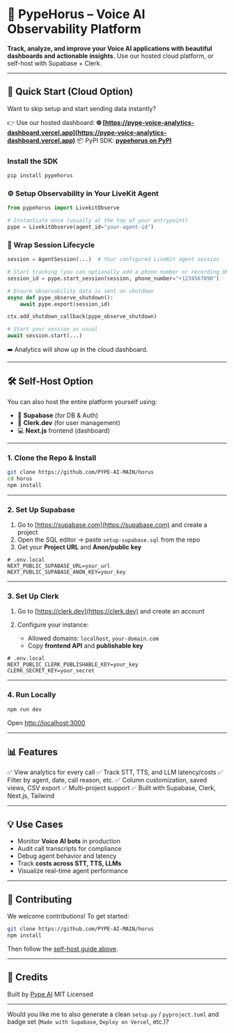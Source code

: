 # 🔮 PypeHorus – Voice AI Observability Platform

**Track, analyze, and improve your Voice AI applications with beautiful dashboards and actionable insights.**
Use our hosted cloud platform, or self-host with Supabase + Clerk.

---

## 🚀 Quick Start (Cloud Option)

Want to skip setup and start sending data instantly?

👉 Use our hosted dashboard:
**🌐 [https://pype-voice-analytics-dashboard.vercel.app](https://pype-voice-analytics-dashboard.vercel.app)**
📦 PyPI SDK: **[pypehorus on PyPI](https://pypi.org/project/pypehorus/1.0.0/)**

### Install the SDK

```bash
pip install pypehorus
```

### ⚙️ Setup Observability in Your LiveKit Agent


```python
from pypehorus import LivekitObserve

# Instantiate once (usually at the top of your entrypoint)
pype = LivekitObserve(agent_id="your-agent-id")
```

###  🔁 Wrap Session Lifecycle

```python
session = AgentSession(...)  # Your configured LiveKit agent session

# Start tracking (you can optionally add a phone number or recording URL)
session_id = pype.start_session(session, phone_number="+1234567890")

# Ensure observability data is sent on shutdown
async def pype_observe_shutdown():
    await pype.export(session_id)

ctx.add_shutdown_callback(pype_observe_shutdown)

# Start your session as usual
await session.start(...)

```

➡️ Analytics will show up in the cloud dashboard.

---

## 🛠 Self-Host Option

You can also host the entire platform yourself using:

* 🔗 **Supabase** (for DB & Auth)
* 🙋 **Clerk.dev** (for user management)
* 💻 **Next.js** frontend (dashboard)

---

### 1. Clone the Repo & Install

```bash
git clone https://github.com/PYPE-AI-MAIN/horus
cd horus
npm install
```

---

### 2. Set Up Supabase

1. Go to [https://supabase.com](https://supabase.com) and create a project
2. Open the SQL editor → paste `setup-supabase.sql` from the repo
3. Get your **Project URL** and **Anon/public key**

```env
# .env.local
NEXT_PUBLIC_SUPABASE_URL=your_url
NEXT_PUBLIC_SUPABASE_ANON_KEY=your_key
```

---

### 3. Set Up Clerk

1. Go to [https://clerk.dev](https://clerk.dev) and create an account
2. Configure your instance:

   * Allowed domains: `localhost`, `your-domain.com`
   * Copy **frontend API** and **publishable key**

```env
# .env.local
NEXT_PUBLIC_CLERK_PUBLISHABLE_KEY=your_key
CLERK_SECRET_KEY=your_secret
```

---

### 4. Run Locally

```bash
npm run dev
```

Open [http://localhost:3000](http://localhost:3000)

---

## 📊 Features

✅ View analytics for every call
✅ Track STT, TTS, and LLM latency/costs
✅ Filter by agent, date, call reason, etc.
✅ Column customization, saved views, CSV export
✅ Multi-project support
✅ Built with Supabase, Clerk, Next.js, Tailwind

---

## 💡 Use Cases

* Monitor **Voice AI bots** in production
* Audit call transcripts for compliance
* Debug agent behavior and latency
* Track **costs across STT, TTS, LLMs**
* Visualize real-time agent performance

---

## 🤝 Contributing

We welcome contributions!
To get started:

```bash
git clone https://github.com/PYPE-AI-MAIN/horus
npm install
```

Then follow the [self-host guide above](#self-host-option).

---

## 🧠 Credits

Built by [Pype AI](https://pypeai.com)
MIT Licensed

---

Would you like me to also generate a clean `setup.py` / `pyproject.toml` and badge set (`Made with Supabase`, `Deploy on Vercel`, etc.)?
